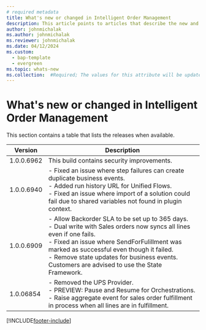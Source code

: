 ```yaml
---
# required metadata
title: What's new or changed in Intelligent Order Management
description: This article points to articles that describe the new and changed features in each release of Intelligent Order Management.
author: johnmichalak
ms.author: johnmichalak
ms.reviewer: johnmichalak
ms.date: 04/12/2024
ms.custom: 
  - bap-template
  - evergreen
ms.topic: whats-new
ms.collection:  #Required; The values for this attribute will be updated over time. For now, leave this value blank.
---
```


# What's new or changed in Intelligent Order Management

This section contains a table that lists the releases when available. 

| Version | Description |
|---------|-------------|
| 1.0.0.6962 | This build contains security improvements.  |
| 1.0.0.6940 | - Fixed an issue where step failures can create duplicate business events. <br> - Added run history URL for Unified Flows. <br> - Fixed an issue where import of a solution could fail due to shared variables not found in plugin context. |
| 1.0.0.6909 | - Allow Backorder SLA to be set up to 365 days. <br> - Dual write with Sales orders now syncs all lines even if one fails.  <br> - Fixed an issue where SendForFulillment was marked as successful even though it failed.  <br> - Remove state updates for business events. Customers are advised to use the State Framework. |
| 1.0.06854 | - Removed the UPS Provider.  <br> - PREVIEW: Pause and Resume for Orchestrations.  <br> - Raise aggregate event for sales order fulfillment in process when all lines are in fulfillment. |


[!INCLUDE[footer-include](../includes/footer-banner.md)]

